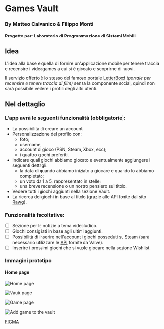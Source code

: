 # Games Vault
### By Matteo Calvanico & Filippo Monti
#### Progetto per: Laboratorio di Programmazione di Sistemi Mobili 
## Idea
L'idea alla base è quella di fornire un'applicazione mobile per tenere traccia e recensire i videogames a cui si è giocato e scoprirne di nuovi.

Il servizio offerto è lo stesso del famoso portale [LetterBoxd](https://letterboxd.com) *(portale per recensire e tenere traccia di film)* senza la componente social, quindi non sarà possibile vedere i profili degli altri utenti.

## Nel dettaglio
### L'app avrà le seguenti funzionalità (obbligatorie):
- La possibilità di creare un account.
- Personalizzazione del profilo con:
  - foto;
  - username;
  - account di gioco (PSN, Steam, Xbox, ecc);
  - i quattro giochi preferiti.
- Indicare quali giochi abbiamo giocato e eventualmente aggiungere i seguenti dettagli:
  - la data di quando abbiamo iniziato a giocare e quando lo    abbiamo completato;
  - un voto da 1 a 5, rappresentato in stelle;
  - una breve recensione o un nostro pensiero sul titolo.
- Vedere tutti i giochi aggiunti nella sezione Vault.
- La ricerca dei giochi in base al titolo (grazie alle API fonite dal sito [Rawg](https://rawg.io/)).

### Funzionalità facoltative:
- [ ] Sezione per le notizie a tema videoludico.
- [ ] Giochi consigliati in base agli ultimi aggiunti.
- [ ] Possibilità di inserire nell'account i giochi posseduti su Steam (sarà necessario utilizzare le [API](https://developer.valvesoftware.com/wiki/Steam_Web_API#GetGlobalAchievementPercentagesForApp_.28v0001.29) fornite da Valve).
- [ ] Inserire i prossimi giochi che si vuole giocare nella sezione Wishlist

### Immagini prototipo

#### Home page
![Home page](./readmeImg/HomePage.png)

![Vault page](./readmeImg/vaultPage.png)

![Game page](./readmeImg/GamePage.png)

![Add game to the vault](./readmeImg/AddGamePage.png)

[FIGMA](https://www.figma.com/file/BDaSt0oGNPzH08eB5V8aJv/Game-Vault?type=design&node-id=0-1&mode=design&t=0B8sndX7UVuCMsGU-0)